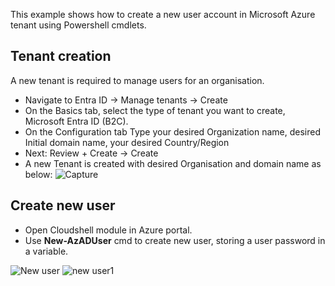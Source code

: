 This example shows how to create a new user account in Microsoft Azure tenant using Powershell cmdlets.

## Tenant creation

A new tenant is required to manage users for an organisation.

* Navigate to Entra ID -> Manage tenants -> Create
* On the Basics tab, select the type of tenant you want to create, Microsoft Entra ID (B2C).
* On the Configuration tab Type your desired Organization name, desired Initial domain name, your desired Country/Region 
* Next: Review + Create -> Create
* A new Tenant is created with desired Organisation and domain name as below:
![Capture](https://github.com/user-attachments/assets/fe2c3cab-b3bb-408c-8cac-ed3fa62d3f4d)

## Create new user

* Open Cloudshell module in Azure portal.
* Use **New-AzADUser** cmd to create new user, storing a user password in a variable.

![New user](https://github.com/user-attachments/assets/4c15b472-3fab-4692-9027-e339e401d635)
![new user1](https://github.com/user-attachments/assets/48742b22-3455-4926-8b9a-4ee3e7f05b05)

  
